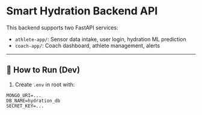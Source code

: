 # Smart Hydration Backend API

This backend supports two FastAPI services:

- `athlete-app/`: Sensor data intake, user login, hydration ML prediction
- `coach-app/`: Coach dashboard, athlete management, alerts

---

## 🏁 How to Run (Dev)

1. Create `.env` in root with:

```env
MONGO_URI=...
DB_NAME=hydration_db
SECRET_KEY=...
